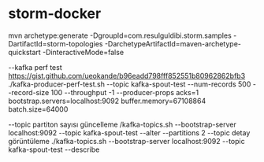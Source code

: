 # storm-docker
mvn archetype:generate -DgroupId=com.resulguldibi.storm.samples -DartifactId=storm-topologies -DarchetypeArtifactId=maven-archetype-quickstart -DinteractiveMode=false

--kafka perf test
https://gist.github.com/ueokande/b96eadd798fff852551b80962862bfb3
./kafka-producer-perf-test.sh --topic kafka-spout-test --num-records 500 --record-size 100 --throughput -1 --producer-props acks=1 bootstrap.servers=localhost:9092 buffer.memory=67108864 batch.size=64000

--topic partiton sayısı güncelleme
/kafka-topics.sh --bootstrap-server localhost:9092 --topic kafka-spout-test --alter --partitions 2
--topic detay görüntüleme
./kafka-topics.sh --bootstrap-server localhost:9092 --topic kafka-spout-test --describe